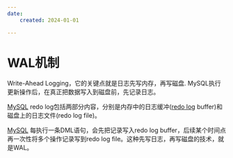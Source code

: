 ```yaml
---
date: 
    created: 2024-01-01

---
```



# WAL机制

Write-Ahead Logging，它的关键点就是日志先写内存，再写磁盘.
MySQL执行更新操作后，在真正把数据写入到磁盘前，先记录日志。

[MySQL](DB.md#mysql) redo log包括两部分内容，分别是内存中的日志缓冲([redo log](DB.md#redo-log
) buffer)和磁盘上的日志文件(redo log file)。

[MySQL](DB.md#mysql) 每执行一条DML语句，会先把记录写入redo log buffer，后续某个时间点再一次性将多个操作记录写到redo log file。这种先写日志，再写磁盘的技术，就是WAL。

